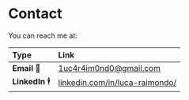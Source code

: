 # Contact

You can reach me at:

| Type            | Link                                                                         |
| :-------------- | :--------------------------------------------------------------------------- |
| **Email** 📧    | [1uc4r4im0nd0@gmail.com](mailto:1uc4r4im0nd0@gmail.com)                      |
| **LinkedIn** 🕴 | [linkedin.com/in/luca-raimondo/](https://www.linkedin.com/in/luca-raimondo/) |
